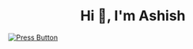 <h1 align="center">Hi 👋, I'm Ashish</h1>



[![Press Button ](https://img.freepik.com/premium-vector/click-here-icon-flat-style-pointer-clicking-vector-illustration-isolated-background-web-button-sign-business-concept_157943-1871.jpg)](http://127.0.0.1:5500/index.html)







